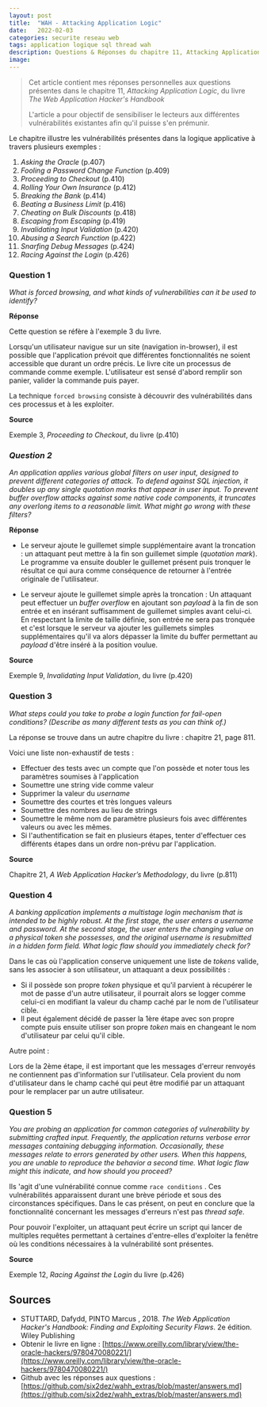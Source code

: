 ```yaml
---
layout: post
title:  "WAH - Attacking Application Logic"
date:   2022-02-03
categories: securite reseau web
tags: application logique sql thread wah
description: Questions & Réponses du chapitre 11, Attacking Application Logic, du livre The Web Application Hacker's Handbook
image: 
---
```


> Cet article contient mes réponses personnelles aux questions présentes dans le chapitre 11, *Attacking Application Logic*, du livre *The Web Application Hacker's Handbook*
>
> L'article a pour objectif de sensibiliser le lecteurs aux différentes vulnérabilités existantes afin qu'il puisse s'en prémunir.

Le chapitre illustre les vulnérabilités présentes dans la logique applicative à travers plusieurs exemples :

1. *Asking the Oracle* (p.407)
2. *Fooling a Password Change Function* (p.409)
3. *Proceeding to Checkout* (p.410)
4. *Rolling Your Own Insurance* (p.412)
5. *Breaking the Bank* (p.414)
6. *Beating a Business Limit* (p.416)
7. *Cheating on Bulk Discounts* (p.418)
8. *Escaping from Escaping* (p.419)
9. *Invalidating Input Validation* (p.420)
10. *Abusing a Search Function* (p.422)
11. *Snarfing Debug Messages* (p.424)
12. *Racing Against the Login* (p.426)

### Question 1

*What is forced browsing, and what kinds of vulnerabilities can it be used*
*to identify?*

**Réponse**

Cette question se réfère à l'exemple 3 du livre.

Lorsqu'un utilisateur navigue sur un site (navigation in-browser), il est possible que l'application prévoit que différentes fonctionnalités ne soient accessible que durant un ordre précis. Le livre cite un processus de commande comme exemple. L'utilisateur est sensé d'abord remplir son panier, valider la commande puis payer.

La technique `forced browsing` consiste à découvrir des vulnérabilités dans ces processus et à les exploiter.

**Source** 

Exemple 3, *Proceeding to Checkout*, du livre (p.410)

### *Question 2*

*An application applies various global filters on user input, designed to*
*prevent different categories of attack. To defend against SQL injection,*
*it doubles up any single quotation marks that appear in user input. To*
*prevent buffer overflow attacks against some native code components, it*
*truncates any overlong items to a reasonable limit.*
*What might go wrong with these filters?*

**Réponse**

- Le serveur ajoute le guillemet simple  supplémentaire avant la troncation : un attaquant peut mettre à la fin son guillemet simple (*quotation mark*). Le programme va ensuite doubler le guillemet présent puis tronquer le résultat ce qui aura comme conséquence de retourner à l'entrée originale de l'utilisateur.

- Le serveur ajoute le guillemet simple après la troncation : Un attaquant peut effectuer un *buffer overflow* en ajoutant son *payload* à la fin de son entrée et en insérant suffisamment de guillemet simples avant celui-ci. En respectant la limite de taille définie, son entrée ne sera pas tronquée et c'est lorsque le serveur va ajouter les guillemets simples supplémentaires qu'il va alors dépasser la limite du buffer permettant au *payload* d'être inséré à la position voulue.



**Source** 

Exemple 9, *Invalidating Input Validation*, du livre (p.420)

### Question 3

*What steps could you take to probe a login function for fail-open conditions?*
*(Describe as many different tests as you can think of.)*

La réponse se trouve dans un autre chapitre du livre : chapitre 21, page 811.

Voici une liste non-exhaustif de tests :

- Effectuer des tests avec un compte que l'on possède et noter tous les paramètres soumises à l'application
- Soumettre une string vide comme valeur
- Supprimer la valeur du *username*
- Soumettre des courtes et très longues valeurs
- Soumettre des nombres au lieu de strings
- Soumettre le même nom de paramètre plusieurs fois avec différentes valeurs ou avec les mêmes.
- Si l'authentification se fait en plusieurs étapes, tenter d'effectuer ces différents étapes dans un ordre non-prévu par l'application.

**Source** 

Chapitre 21, *A Web Application Hacker’s Methodology*, du livre (p.811)

### Question 4

*A banking application implements a multistage login mechanism that is*
*intended to be highly robust. At the first stage, the user enters a username*
*and password. At the second stage, the user enters the changing value on*
*a physical token she possesses, and the original username is resubmitted*
*in a hidden form field.*
*What logic flaw should you immediately check for?*

Dans le cas où l'application conserve uniquement une liste de *tokens* valide, sans les associer à son utilisateur, un attaquant a deux possibilités :

- Si il possède son propre *token* physique et qu'il parvient à récupérer le mot de passe d'un autre utilisateur, il pourrait alors se logger comme celui-ci en modifiant la valeur du champ caché par le nom de l'utilisateur cible.
-  Il peut également décidé de passer la 1ère étape avec son propre compte puis ensuite utiliser son propre *token* mais en changeant le nom d'utilisateur par celui qu'il cible.

Autre point :

Lors de la 2ème étape, il est important que les messages d'erreur renvoyés ne contiennent pas d'information sur l'utilisateur. Cela provient du nom d'utilisateur dans le champ caché qui peut être modifié par un attaquant pour le remplacer par un autre utilisateur.



### Question 5

*You are probing an application for common categories of vulnerability*
*by submitting crafted input. Frequently, the application returns verbose*
*error messages containing debugging information. Occasionally, these*
*messages relate to errors generated by other users. When this happens,*
*you are unable to reproduce the behavior a second time. What logic flaw*
*might this indicate, and how should you proceed?*

Ils 'agit d'une vulnérabilité connue comme `race conditions` . Ces vulnérabilités apparaissent durant une brève période et sous des circonstances spécifiques. Dans le cas présent, on peut en conclure que la fonctionnalité concernant les messages d'erreurs n'est pas *thread safe*.

Pour pouvoir l'exploiter, un attaquant peut écrire un script qui lancer de multiples requêtes permettant à certaines d'entre-elles d'exploiter la fenêtre où les conditions nécessaires à la vulnérabilité sont présentes.

**Source** 

Exemple 12, *Racing Against the Login* du livre (p.426)

## Sources

- STUTTARD, Dafydd, PINTO Marcus , 2018. *The Web Application Hacker's Handbook: Finding and Exploiting Security Flaws*. 2e édition. Wiley Publishing
- Obtenir  le livre en ligne : [https://www.oreilly.com/library/view/the-oracle-hackers/9780470080221/](https://www.oreilly.com/library/view/the-oracle-hackers/9780470080221/)
- Github avec les réponses aux questions : [https://github.com/six2dez/wahh_extras/blob/master/answers.md](https://github.com/six2dez/wahh_extras/blob/master/answers.md)